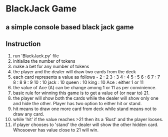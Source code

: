 # BlackJack Game

## a simple console based black jack game

## Instruction
1) run 'BlackJack.py' file
2) initialize the number of tokens 
3) make a bet for any number of tokens
4) the player and the dealer will draw two cards from the deck
5) each card represents a value as follows -
	2 : 2
	3 : 3
	4 : 4
	5 : 5
	6 : 6
	7 : 7
	8 : 8
	9 : 9
	10 : 10
	jack : 10
	queen : 10
	king : 10
	Ace : either 1 or 11
6) the value of Ace (A) can be change among 1 or 11 as per convinience.
7) basic rule for winning this game is to get a value of (or near to) 21.
8) the player will show both the cards while the dealer will show only one and hide the other. Player has two option to either hit or stand.
9) hit means to draw one more card from deck while stand means not to draw any card.
10) while 'hit' if the value reaches >21 then its a 'Bust' and the player looses.
11) if player chooses to 'stand' the dealer will show the other hidden card. Whosoever has value close to 21 will win.